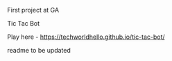 First project at GA

Tic Tac Bot

Play here - https://techworldhello.github.io/tic-tac-bot/

readme to be updated